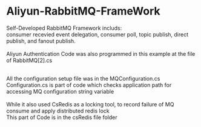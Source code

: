 # Aliyun-RabbitMQ-FrameWork

Self-Developed RabbitMQ Framework includs:<br /> 
consumer recevied event delegation, consumer poll, topic publish, direct publish, and fanout publish.<br /><br />
Aliyun Authentication Code was also programmed in this example at the file of RabbitMQ[2].cs<br /><br />

All the configuration setup file was in the MQConfiguration.cs<br />
Configuration.cs is part of code which checks application path for accessing MQ configuration string variable <br /><br />
While it also used CsRedis as a locking tool, to record failure of MQ consume and apply distributed redis lock<br />
This part of Code is in the csRedis file folder<br /><br />


